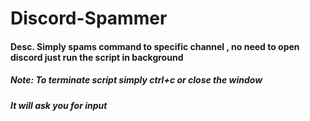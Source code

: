 # Discord-Spammer
#### Desc. Simply spams command to specific channel , no need to open discord just run the script in background
##### Note: To terminate script simply ctrl+c or close the window

##### It will ask you for input

